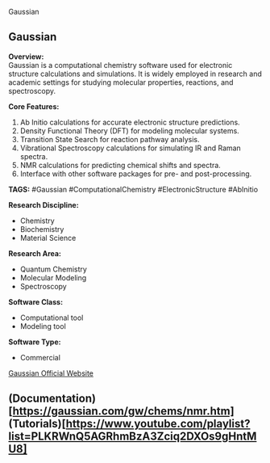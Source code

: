 Gaussian
## Gaussian

**Overview:**  
Gaussian is a computational chemistry software used for electronic structure calculations and simulations. It is widely employed in research and academic settings for studying molecular properties, reactions, and spectroscopy.

**Core Features:**  
1. Ab Initio calculations for accurate electronic structure predictions.
2. Density Functional Theory (DFT) for modeling molecular systems.
3. Transition State Search for reaction pathway analysis.
4. Vibrational Spectroscopy calculations for simulating IR and Raman spectra.
5. NMR calculations for predicting chemical shifts and spectra.
6. Interface with other software packages for pre- and post-processing.

**TAGS:** #Gaussian #ComputationalChemistry #ElectronicStructure #AbInitio

**Research Discipline:**
- Chemistry
- Biochemistry
- Material Science

**Research Area:**
- Quantum Chemistry
- Molecular Modeling
- Spectroscopy

**Software Class:**
- Computational tool
- Modeling tool

**Software Type:**
- Commercial

[Gaussian Official Website](http://gaussian.com/)

(Documentation)[https://gaussian.com/gw/chems/nmr.htm]  
(Tutorials)[https://www.youtube.com/playlist?list=PLKRWnQ5AGRhmBzA3Zciq2DXOs9gHntMU8]
--------------------------------------
